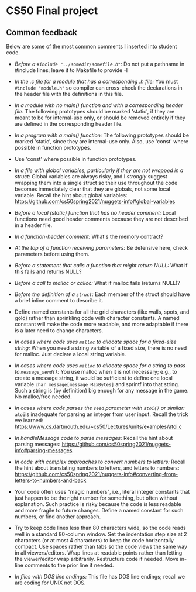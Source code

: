 # CS50 Final project
## Common feedback

Below are some of the most common comments I inserted into student code.

* *Before a `#include "../somedir/somefile.h"`:*
Do not put a pathname in #include lines; leave it to Makefile to provide -I

* *In the .c file for a module that has a corresponding .h file:*
You must `#include "module.h"` so compiler can cross-check the declarations in the header file with the definitions in this file.

* *In a module with no main() function and with a corresponding header file:*
The following prototypes should be marked 'static', if they are meant to be for internal-use only, or should be removed entirely if they are defined in the corresponding header file.

* *In a program with a main() function:*
The following prototypes should be marked 'static', since they are internal-use only.  Also, use 'const' where possible in function prototypes.

* Use 'const' where possible in function prototypes.

* *In a file with global variables, particularly if they are not wrapped in a struct:*
Global variables are always risky, and I *strongly* suggest wrapping them into a single struct so their use throughout the code becomes immediately clear that they are globals, not some local variable.
Recall the hint about global variables:
https://github.com/cs50spring2021/nuggets-info#global-variables

* *Before a local (static) function that has no header comment:*
Local functions need good header comments because they are not described in a header file.

* *In a function-header comment:*
What's the memory contract?

* *At the top of a function receiving parameters:*
Be defensive here, check parameters before using them.                            

* *Before a statement that calls a function that might return NULL:*
What if this fails and returns NULL?

* *Before a call to malloc or calloc:*
What if malloc fails (returns NULL)?

* *Before the definition of a `struct`:*
Each member of the struct should have a brief inline comment to describe it.

* Define named constants for all the grid characters (like walls, spots, and gold) rather than sprinkling code with character constants.  A named constant will make the code more readable, and more adaptable if there is a later need to change characters.

* *In cases where code uses `malloc` to allocate space for a fixed-size string:*
When you need a string variable of a fixed size, there is no need for malloc.  Just declare a local string variable.

* *In cases where code uses `malloc` to allocate space for a string to pass to `message_send()`:*
You use malloc when it is not necessary; e.g., to create a message string, it would be sufficient to define one local variable `char message[message_MaxBytes]` and sprintf into that string.  Such a string is (by definition) big enough for any message in the game.  No malloc/free needed.

* *In cases where code parses the `seed` parameter with `atoi()` or similar:*
`atoi`is inadequate for parsing an integer from user input.  Recall the trick we learned:
https://www.cs.dartmouth.edu/~cs50/Lectures/units/examples/atoi.c

* *In handleMessage code to parse messages:*
Recall the hint about parsing messages:
https://github.com/cs50spring2021/nuggets-info#parsing-messages

* *In code with complex approaches to convert numbers to letters:*
Recall the hint about translating numbers to letters, and letters to numbers:
https://github.com/cs50spring2021/nuggets-info#converting-from-letters-to-numbers-and-back

* Your code often uses "magic numbers", i.e., literal integer constants that just happen to be the right number for something, but often without explanation.  Such practice is risky because the code is less readable and more fragile to future changes.  Define a named constant for such numbers, or find another approach.

* Try to keep code lines less than 80 characters wide, so the code reads well in a standard 80-column window.  Set the indentation step size at 2 characters (or at most 4 characters) to keep the code horizontally compact.  Use spaces rather than tabs so the code views the same way in all viewers/editors.  Wrap lines at readable points rather than letting the viewer/editor wrap arbitrarily. Restructure code if needed.  Move in-line comments to the prior line if needed.

* *In files with DOS line endings:*
This file has DOS line endings; recall we are coding for UNIX not DOS.
